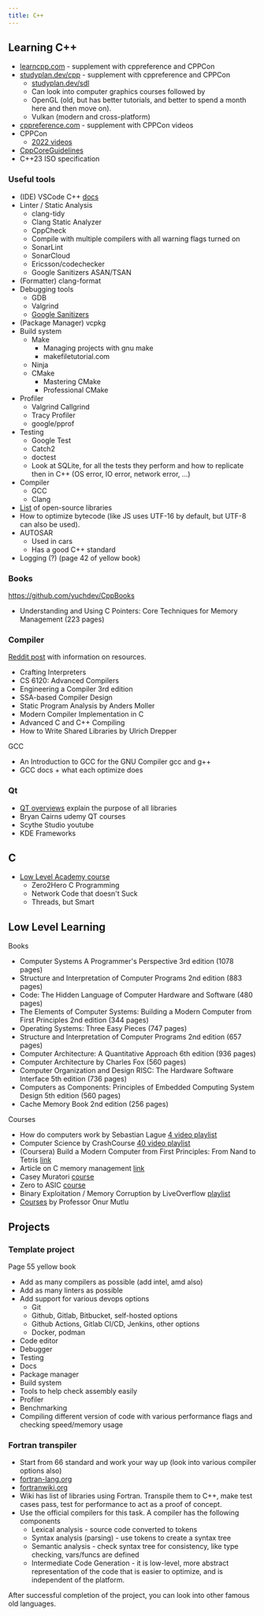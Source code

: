 ```yaml
---
title: C++
---
```


## Learning C++

-   [learncpp.com](https://www.learncpp.com/) - supplement with cppreference and CPPCon
-   [studyplan.dev/cpp](https://www.studyplan.dev/cpp) - supplement with cppreference and CPPCon
    -   [studyplan.dev/sdl](https://www.studyplan.dev/sdl)
    -   Can look into computer graphics courses followed by
    -   OpenGL (old, but has better tutorials, and better to spend a month here and then move on).
    -   Vulkan (modern and cross-platform)
-   [cppreference.com](https://en.cppreference.com/w/) - supplement with CPPCon videos
-   CPPCon
    -   [2022 videos](https://www.youtube.com/playlist?list=PLHTh1InhhwT7gQEuYznhhvAYTel0qzl72)
-   [CppCoreGuidelines](https://github.com/isocpp/CppCoreGuidelines)
-   C++23 ISO specification

### Useful tools

-   (IDE) VSCode C++ [docs](https://code.visualstudio.com/docs/languages/cpp1)
-   Linter / Static Analysis
    -   clang-tidy
    -   Clang Static Analyzer
    -   CppCheck
    -   Compile with multiple compilers with all warning flags turned on
    -   SonarLint
    -   SonarCloud
    -   Ericsson/codechecker
    -   Google Sanitizers ASAN/TSAN
-   (Formatter) clang-format
-   Debugging tools
    -   GDB
    -   Valgrind
    -   [Google Sanitizers](https://github.com/google/sanitizers?tab=readme-ov-file)
-   (Package Manager) vcpkg
-   Build system
    -   Make
        -   Managing projects with gnu make
        -   makefiletutorial.com
    -   Ninja
    -   CMake
        -   Mastering CMake
        -   Professional CMake
-   Profiler
    -   Valgrind Callgrind
    -   Tracy Profiler
    -   google/pprof
-   Testing
    -   Google Test
    -   Catch2
    -   doctest
    -   Look at SQLite, for all the tests they perform and how to replicate then in C++ (OS error, IO error, network error, ...)
-   Compiler
    -   GCC
    -   Clang
-   [List](https://en.cppreference.com/w/cpp/links/libs) of open-source libraries
-   How to optimize bytecode (like JS uses UTF-16 by default, but UTF-8 can also be used).
-   AUTOSAR
    -   Used in cars
    -   Has a good C++ standard
-   Logging (?) (page 42 of yellow book)

### Books

https://github.com/yuchdev/CppBooks

-   Understanding and Using C Pointers: Core Techniques for Memory Management (223 pages)

### Compiler

[Reddit post](https://www.reddit.com/r/Compilers/comments/15ga21m/comment/jujd5ul/?utm_source=share&utm_medium=web3x&utm_name=web3xcss&utm_term=1&utm_content=share_button) with information on resources.

-   Crafting Interpreters
-   CS 6120: Advanced Compilers
-   Engineering a Compiler 3rd edition
-   SSA-based Compiler Design
-   Static Program Analysis by Anders Moller
-   Modern Compiler Implementation in C
-   Advanced C and C++ Compiling
-   How to Write Shared Libraries by Ulrich Drepper

GCC

-   An Introduction to GCC for the GNU Compiler gcc and g++
-   GCC docs + what each optimize does

### Qt

-   [QT overviews](https://doc.qt.io/qt-6/overviews-main.html) explain the purpose of all libraries
-   Bryan Cairns udemy QT courses
-   Scythe Studio youtube
-   KDE Frameworks

## C

-   [Low Level Academy course](https://lowlevel.academy/courses)
    -   Zero2Hero C Programming
    -   Network Code that doesn't Suck
    -   Threads, but Smart

## Low Level Learning

Books

-   Computer Systems A Programmer's Perspective 3rd edition (1078 pages)
-   Structure and Interpretation of Computer Programs 2nd edition (883 pages)
-   Code: The Hidden Language of Computer Hardware and Software (480 pages)
-   The Elements of Computer Systems: Building a Modern Computer from First Principles 2nd edition (344 pages)
-   Operating Systems: Three Easy Pieces (747 pages)
-   Structure and Interpretation of Computer Programs 2nd edition (657 pages)
-   Computer Architecture: A Quantitative Approach 6th edition (936 pages)
-   Computer Architecture by Charles Fox (560 pages)
-   Computer Organization and Design RISC: The Hardware Software Interface 5th edition (736 pages)
-   Computers as Components: Principles of Embedded Computing System Design 5th edition (560 pages)
-   Cache Memory Book 2nd edition (256 pages)

Courses

-   How do computers work by Sebastian Lague [4 video playlist](https://www.youtube.com/playlist?list=PLFt_AvWsXl0dPhqVsKt1Ni_46ARyiCGSq)
-   Computer Science by CrashCourse [40 video playlist](https://www.youtube.com/playlist?list=PL8dPuuaLjXtNlUrzyH5r6jN9ulIgZBpdo)
-   (Coursera) Build a Modern Computer from First Principles: From Nand to Tetris [link](https://www.coursera.org/learn/build-a-computer)
-   Article on C memory management [link](https://www.rfleury.com/p/untangling-lifetimes-the-arena-allocator)
-   Casey Muratori [course](https://www.computerenhance.com/p/table-of-contents)
-   Zero to ASIC [course](https://www.zerotoasiccourse.com/)
-   Binary Exploitation / Memory Corruption by LiveOverflow [playlist](https://www.youtube.com/playlist?list=PLhixgUqwRTjxglIswKp9mpkfPNfHkzyeN)
-   [Courses](https://people.inf.ethz.ch/omutlu/lecture-videos.html) by Professor Onur Mutlu

## Projects

### Template project

Page 55 yellow book

-   Add as many compilers as possible (add intel, amd also)
-   Add as many linters as possible
-   Add support for various devops options
    -   Git
    -   Github, Gitlab, Bitbucket, self-hosted options
    -   Github Actions, Gitlab CI/CD, Jenkins, other options
    -   Docker, podman
-   Code editor
-   Debugger
-   Testing
-   Docs
-   Package manager
-   Build system
-   Tools to help check assembly easily
-   Profiler
-   Benchmarking
-   Compiling different version of code with various performance flags and checking speed/memory usage

### Fortran transpiler

-   Start from 66 standard and work your way up (look into various compiler options also)
-   [fortran-lang.org](https://fortran-lang.org/)
-   [fortranwiki.org](https://fortranwiki.org/fortran/show/HomePage)
-   Wiki has list of libraries using Fortran. Transpile them to C++, make test cases pass, test for performance to act as a proof of concept.
-   Use the official compilers for this task. A compiler has the following components
    -   Lexical analysis - source code converted to tokens
    -   Syntax analysis (parsing) - use tokens to create a syntax tree
    -   Semantic analysis - check syntax tree for consistency, like type checking, vars/funcs are defined
    -   Intermediate Code Generation - it is low-level, more abstract representation of the code that is easier to optimize, and is independent of the platform.

After successful completion of the project, you can look into other famous old languages.
